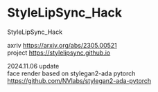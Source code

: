 # StyleLipSync_Hack
StyleLipSync_Hack

axriv https://arxiv.org/abs/2305.00521  
project https://stylelipsync.github.io  

2024.11.06 update  
face render based on stylegan2-ada pytorch https://github.com/NVlabs/stylegan2-ada-pytorch
